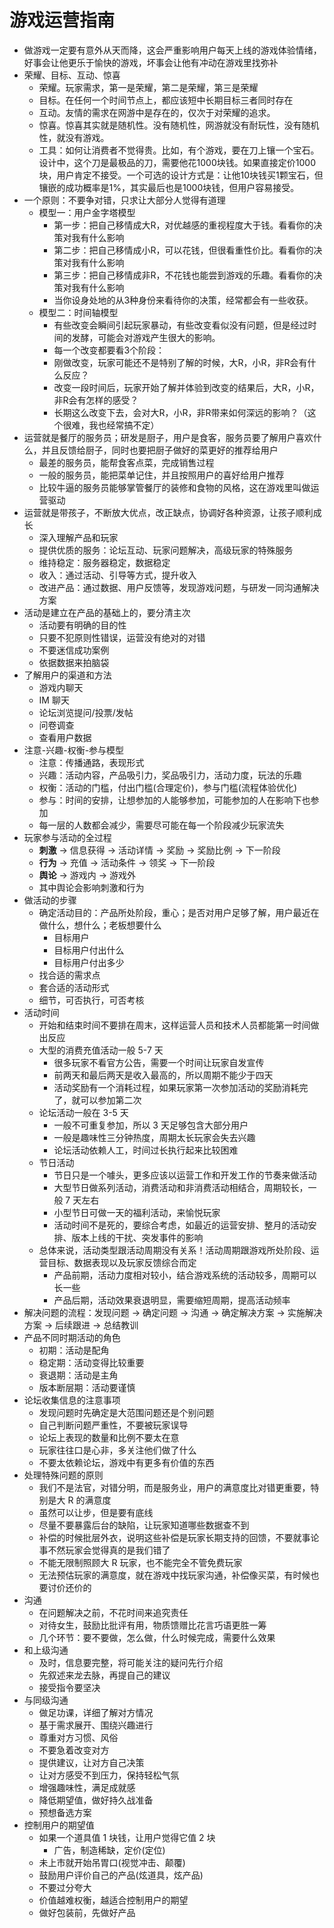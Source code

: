 # 游戏运营指南 

+ 做游戏一定要有意外从天而降，这会严重影响用户每天上线的游戏体验情绪，好事会让他更乐于愉快的游戏，坏事会让他有冲动在游戏里找弥补
+ 荣耀、目标、互动、惊喜
	+ 荣耀。玩家需求，第一是荣耀，第二是荣耀，第三是荣耀
	+ 目标。在任何一个时间节点上，都应该短中长期目标三者同时存在
	+ 互动。友情的需求在网游中是存在的，仅次于对荣耀的追求。
	+ 惊喜。惊喜其实就是随机性。没有随机性，网游就没有耐玩性，没有随机性，就没有游戏。　　
	+ 工具：如何让消费者不觉得贵。比如，有个游戏，要在刀上镶一个宝石。设计中，这个刀是最极品的刀，需要他花1000块钱。如果直接定价1000块，用户肯定不接受。一个可选的设计方式是：让他10块钱买1颗宝石，但镶嵌的成功概率是1%，其实最后也是1000块钱，但用户容易接受。
+ 一个原则：不要争对错，只求让大部分人觉得有道理
	+ 模型一：用户金字塔模型
		+ 第一步：把自己移情成大R，对优越感的重视程度大于钱。看看你的决策对我有什么影响
		+ 第二步：把自己移情成小R，可以花钱，但很看重性价比。看看你的决策对我有什么影响
		+ 第三步：把自己移情成非R，不花钱也能尝到游戏的乐趣。看看你的决策对我有什么影响
		+ 当你设身处地的从3种身份来看待你的决策，经常都会有一些收获。
	+ 模型二：时间轴模型
		+ 有些改变会瞬间引起玩家暴动，有些改变看似没有问题，但是经过时间的发酵，可能会对游戏产生很大的影响。
		+ 每一个改变都要看3个阶段：
		+ 刚做改变，玩家可能还不是特别了解的时候，大R，小R，非R会有什么反应？
		+ 改变一段时间后，玩家开始了解并体验到改变的结果后，大R，小R，非R会有怎样的感受？
		+ 长期这么改变下去，会对大R，小R，非R带来如何深远的影响？（这个很难，我也经常搞不定）
+ 运营就是餐厅的服务员；研发是厨子，用户是食客，服务员要了解用户喜欢什么，并且反馈给厨子，同时也要把厨子做好的菜更好的推荐给用户
	+ 最差的服务员，能帮食客点菜，完成销售过程
	+ 一般的服务员，能把菜单记住，并且按照用户的喜好给用户推荐
	+ 比较牛逼的服务员能够掌管餐厅的装修和食物的风格，这在游戏里叫做运营驱动
+ 运营就是带孩子，不断放大优点，改正缺点，协调好各种资源，让孩子顺利成长
	+ 深入理解产品和玩家
	+ 提供优质的服务：论坛互动、玩家问题解决，高级玩家的特殊服务
	+ 维持稳定：服务器稳定，数据稳定
	+ 收入：通过活动、引导等方式，提升收入
	+ 改进产品：通过数据、用户反馈等，发现游戏问题，与研发一同沟通解决方案
+ 活动是建立在产品的基础上的，要分清主次
	+ 活动要有明确的目的性
	+ 只要不犯原则性错误，运营没有绝对的对错
	+ 不要迷信成功案例
	+ 依据数据来拍脑袋
+ 了解用户的渠道和方法
	+ 游戏内聊天
	+ IM 聊天
	+ 论坛浏览提问/投票/发帖
	+ 问卷调查
	+ 查看用户数据
+ 注意-兴趣-权衡-参与模型
	+ 注意：传播通路，表现形式
	+ 兴趣：活动内容，产品吸引力，奖品吸引力，活动力度，玩法的乐趣
	+ 权衡：活动的门槛，付出门槛(合理定价)，参与门槛(流程体验优化)
	+ 参与：时间的安排，让想参加的人能够参加，可能参加的人在影响下也参加
	+ 每一层的人数都会减少，需要尽可能在每一个阶段减少玩家流失
+ 玩家参与活动的全过程
	+ **刺激** -> 信息获得 -> 活动详情 -> 奖励 -> 奖励比例 -> 下一阶段
	+ **行为** -> 充值 -> 活动条件 -> 领奖 -> 下一阶段
	+ **舆论** -> 游戏内 -> 游戏外
	+ 其中舆论会影响刺激和行为
+ 做活动的步骤
	+ 确定活动目的：产品所处阶段，重心；是否对用户足够了解，用户最近在做什么，想什么；老板想要什么
		+ 目标用户
		+ 目标用户付出什么
		+ 目标用户付出多少
	+ 找合适的需求点
	+ 套合适的活动形式
	+ 细节，可否执行，可否考核
+ 活动时间
	+ 开始和结束时间不要排在周末，这样运营人员和技术人员都能第一时间做出反应
	+ 大型的消费充值活动一般 5-7 天
		+ 很多玩家不看官方公告，需要一个时间让玩家自发宣传
		+ 前两天和最后两天是收入最高的，所以周期不能少于四天
		+ 活动奖励有一个消耗过程，如果玩家第一次参加活动的奖励消耗完了，就可以参加第二次
	+ 论坛活动一般在 3-5 天
		+ 一般不可重复参加，所以 3 天足够包含大部分用户
		+ 一般是趣味性三分钟热度，周期太长玩家会失去兴趣
		+ 论坛活动依赖人工，时间过长执行起来比较困难
	+ 节日活动
		+ 节日只是一个噱头，更多应该以运营工作和开发工作的节奏来做活动
		+ 大型节日做系列活动，消费活动和非消费活动相结合，周期较长，一般 7 天左右
		+ 小型节日可做一天的福利活动，来愉悦玩家
		+ 活动时间不是死的，要综合考虑，如最近的运营安排、整月的活动安排、版本上线的干扰、突发事件的影响
	+ 总体来说，活动类型跟活动周期没有关系！活动周期跟游戏所处阶段、运营目标、数据表现以及玩家反馈综合而定
		+ 产品前期，活动力度相对较小，结合游戏系统的活动较多，周期可以长一些
		+ 产品后期，活动效果衰退明显，需要缩短周期，提高活动频率
+ 解决问题的流程：发现问题 -> 确定问题 -> 沟通 -> 确定解决方案 -> 实施解决方案 -> 后续跟进 -> 总结教训
+ 产品不同时期活动的角色
	+ 初期：活动是配角
	+ 稳定期：活动变得比较重要
	+ 衰退期：活动是主角
	+ 版本断层期：活动要谨慎
+ 论坛收集信息的注意事项
	+ 发现问题时先确定是大范围问题还是个别问题
	+ 自己判断问题严重性，不要被玩家误导
	+ 论坛上表现的数量和比例不要太在意
	+ 玩家往往口是心非，多关注他们做了什么
	+ 不要太依赖论坛，游戏中有更多有价值的东西
+ 处理特殊问题的原则
	+ 我们不是法官，对错分明，而是服务业，用户的满意度比对错更重要，特别是大 R 的满意度
	+ 虽然可以让步，但是要有底线
	+ 尽量不要暴露后台的缺陷，让玩家知道哪些数据查不到
	+ 补偿的时候批层外衣，说明这些补偿是玩家长期支持的回馈，不要就事论事不然玩家会觉得真的是我们错了
	+ 不能无限制照顾大 R 玩家，也不能完全不管免费玩家
	+ 无法预估玩家的满意度，就在游戏中找玩家沟通，补偿像买菜，有时候也要讨价还价的
+ 沟通
	+ 在问题解决之前，不花时间来追究责任
	+ 对待女生，鼓励比批评有用，物质馈赠比花言巧语更胜一筹
	+ 几个环节：要不要做，怎么做，什么时候完成，需要什么效果
+ 和上级沟通
	+ 及时，信息要完整，将可能关注的疑问先行介绍
	+ 先叙述来龙去脉，再提自己的建议
	+ 接受指令要坚决
+ 与同级沟通
	+ 做足功课，详细了解对方情况
	+ 基于需求展开、围绕兴趣进行
	+ 尊重对方习惯、风俗
	+ 不要急着改变对方
	+ 提供建议，让对方自己决策
	+ 让对方感受不到压力，保持轻松气氛
	+ 增强趣味性，满足成就感
	+ 降低期望值，做好持久战准备
	+ 预想备选方案
+ 控制用户的期望值
	+ 如果一个道具值 1 块钱，让用户觉得它值 2 块
		+ 广告，制造稀缺，定价(定位) 
	+ 未上市就开始吊胃口(视觉冲击、颠覆)
	+ 鼓励用户评价自己的产品(炫道具，炫产品)
	+ 不要过分夸大
	+ 价值越难权衡，越适合控制用户的期望
	+ 做好包装前，先做好产品



